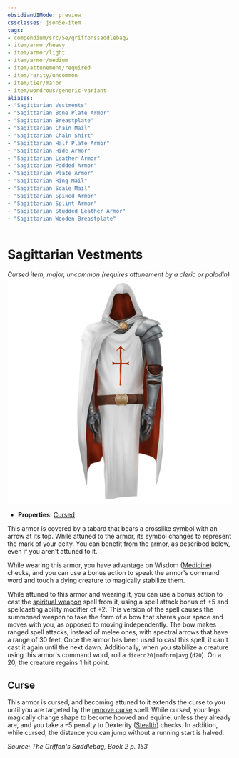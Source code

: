 ```yaml
---
obsidianUIMode: preview
cssclasses: json5e-item
tags:
- compendium/src/5e/griffonssaddlebag2
- item/armor/heavy
- item/armor/light
- item/armor/medium
- item/attunement/required
- item/rarity/uncommon
- item/tier/major
- item/wondrous/generic-variant
aliases: 
- "Sagittarian Vestments"
- "Sagittarian Bone Plate Armor"
- "Sagittarian Breastplate"
- "Sagittarian Chain Mail"
- "Sagittarian Chain Shirt"
- "Sagittarian Half Plate Armor"
- "Sagittarian Hide Armor"
- "Sagittarian Leather Armor"
- "Sagittarian Padded Armor"
- "Sagittarian Plate Armor"
- "Sagittarian Ring Mail"
- "Sagittarian Scale Mail"
- "Sagittarian Spiked Armor"
- "Sagittarian Splint Armor"
- "Sagittarian Studded Leather Armor"
- "Sagittarian Wooden Breastplate"
---
```

# Sagittarian Vestments
*Cursed item, major, uncommon (requires attunement by a cleric or paladin)*  
![](https://raw.githubusercontent.com/TheGiddyLimit/homebrew-img/main/img/GriffonsSaddlebag2/Items/Sagittarian-Vestments.webp#right)  

- **Properties**: [Cursed](/compendium/rules/item-properties.md#Cursed%20Items)

This armor is covered by a tabard that bears a crosslike symbol with an arrow at its top. While attuned to the armor, its symbol changes to represent the mark of your deity. You can benefit from the armor, as described below, even if you aren't attuned to it.

While wearing this armor, you have advantage on Wisdom ([Medicine](/compendium/rules/skills.md#Medicine)) checks, and you can use a bonus action to speak the armor's command word and touch a dying creature to magically stabilize them.

While attuned to this armor and wearing it, you can use a bonus action to cast the [spiritual weapon](compendium/spells/spiritual-weapon.md) spell from it, using a spell attack bonus of +5 and spellcasting ability modifier of +2. This version of the spell causes the summoned weapon to take the form of a bow that shares your space and moves with you, as opposed to moving independently. The bow makes ranged spell attacks, instead of melee ones, with spectral arrows that have a range of 30 feet. Once the armor has been used to cast this spell, it can't cast it again until the next dawn. Additionally, when you stabilize a creature using this armor's command word, roll a `dice:d20|noform|avg` (`d20`). On a 20, the creature regains 1 hit point.

## Curse

This armor is cursed, and becoming attuned to it extends the curse to you until you are targeted by the [remove curse](compendium/spells/remove-curse.md) spell. While cursed, your legs magically change shape to become hooved and equine, unless they already are, and you take a –5 penalty to Dexterity ([Stealth](/compendium/rules/skills.md#Stealth)) checks. In addition, while cursed, the distance you can jump without a running start is halved.

*Source: The Griffon's Saddlebag, Book 2 p. 153*